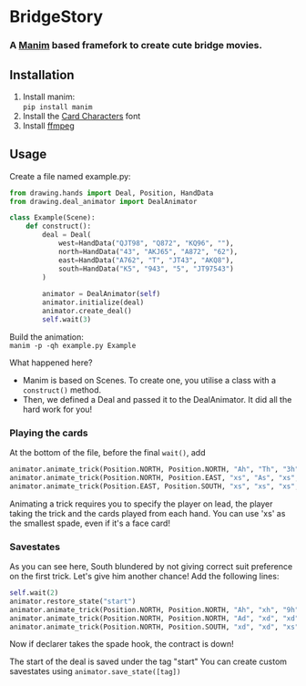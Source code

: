 # BridgeStory
### A [Manim](https://github.com/ManimCommunity/manim) based framefork to create cute bridge movies.

## Installation
1. Install manim:  
`pip install manim`
2. Install the [Card Characters](https://font.download/font/card-characters) font
3. Install [ffmpeg](https://www.ffmpeg.org/)

## Usage
Create a file named example.py:  
```py
from drawing.hands import Deal, Position, HandData
from drawing.deal_animator import DealAnimator

class Example(Scene):
    def construct():
        deal = Deal(
            west=HandData("QJT98", "Q872", "KQ96", ""),
            north=HandData("43", "AKJ65", "A872", "62"),
            east=HandData("A762", "T", "JT43", "AKQ8"),
            south=HandData("K5", "943", "5", "JT97543")
        )
        
        animator = DealAnimator(self)
        animator.initialize(deal)
        animator.create_deal()
        self.wait(3)
```

Build the animation:  
`manim -p -qh example.py Example`

What happened here?  
- Manim is based on Scenes. To create one, you utilise a class with a `construct()` method.
- Then, we defined a Deal and passed it to the DealAnimator. It did all the hard work for you!

### Playing the cards

At the bottom of the file, before the final `wait()`, add  
```py
animator.animate_trick(Position.NORTH, Position.NORTH, "Ah", "Th", "3h", "7h")
animator.animate_trick(Position.NORTH, Position.EAST, "xs", "As", "xs", "xs")
animator.animate_trick(Position.EAST, Position.SOUTH, "xs", "xs", "xs", "xs")
```

Animating a trick requires you to specify the player on lead, the player taking the trick
and the cards played from each hand. You can use 'xs' as the smallest spade, even if it's a face card!

### Savestates

As you can see here, South blundered by not giving correct suit preference on the first trick.
Let's give him another chance! Add the following lines:
```py
self.wait(2)
animator.restore_state("start")
animator.animate_trick(Position.NORTH, Position.NORTH, "Ah", "xh", "9h", "xh")
animator.animate_trick(Position.NORTH, Position.NORTH, "Ad", "xd", "xd", "xd")
animator.animate_trick(Position.NORTH, Position.SOUTH, "xd", "xd", "xs", "xd")
```

Now if declarer takes the spade hook, the contract is down!

The start of the deal is saved under the tag "start"
You can create custom savestates using `animator.save_state([tag])`

